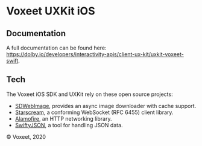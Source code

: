# Voxeet UXKit iOS

## Documentation

A full documentation can be found here: https://dolby.io/developers/interactivity-apis/client-ux-kit/uxkit-voxeet-swift.

## Tech

The Voxeet iOS SDK and UXKit rely on these open source projects:

* [SDWebImage](https://github.com/SDWebImage/SDWebImage), provides an async image downloader with cache support.
* [Starscream](https://github.com/daltoniam/Starscream), a conforming WebSocket (RFC 6455) client library.
* [Alamofire](https://github.com/Alamofire/Alamofire), an HTTP networking library.
* [SwiftyJSON](https://github.com/SwiftyJSON/SwiftyJSON), a tool for handling JSON data.

© Voxeet, 2020
